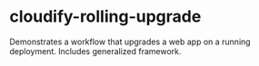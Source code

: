 # cloudify-rolling-upgrade
Demonstrates a workflow that upgrades a web app on a running deployment.  Includes generalized framework.

